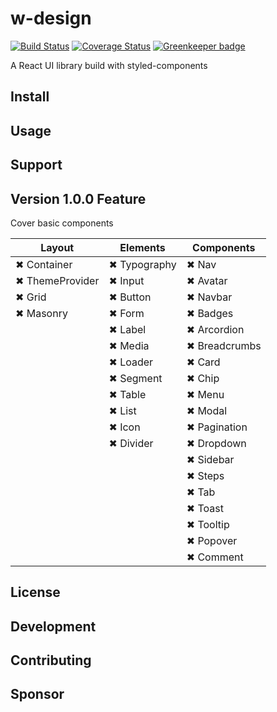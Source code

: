 # w-design

[![Build Status](https://travis-ci.org/we-mak/w-design.svg?branch=master)](https://travis-ci.org/we-mak/w-design)
[![Coverage Status](https://coveralls.io/repos/github/we-mak/w-design/badge.svg)](https://coveralls.io/github/we-mak/w-design)
[![Greenkeeper badge](https://badges.greenkeeper.io/we-mak/w-design.svg)](https://greenkeeper.io/)

A React UI library build with styled-components

## Install

## Usage

## Support

## Version 1.0.0 Feature

Cover basic components

| Layout          | Elements     | Components    |
| --------------- | ------------ | ------------- |
| ✖ Container     | ✖ Typography | ✖ Nav         |
| ✖ ThemeProvider | ✖ Input      | ✖ Avatar      |
| ✖ Grid          | ✖ Button     | ✖ Navbar      |
| ✖ Masonry       | ✖ Form       | ✖ Badges      |
|                 | ✖ Label      | ✖ Arcordion   |
|                 | ✖ Media      | ✖ Breadcrumbs |
|                 | ✖ Loader     | ✖ Card        |
|                 | ✖ Segment    | ✖ Chip        |
|                 | ✖ Table      | ✖ Menu        |
|                 | ✖ List       | ✖ Modal       |
|                 | ✖ Icon       | ✖ Pagination  |
|                 | ✖ Divider    | ✖ Dropdown    |
|                 |              | ✖ Sidebar     |
|                 |              | ✖ Steps       |
|                 |              | ✖ Tab         |
|                 |              | ✖ Toast       |
|                 |              | ✖ Tooltip     |
|                 |              | ✖ Popover     |
|                 |              | ✖ Comment     |

## License

## Development

## Contributing

## Sponsor
